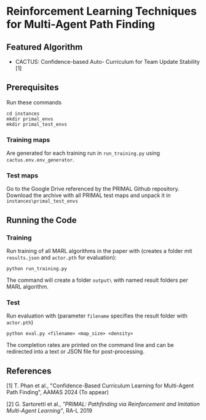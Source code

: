 # Reinforcement Learning Techniques for Multi-Agent Path Finding

## Featured Algorithm

- CACTUS: Confidence-based Auto- Curriculum for Team Update Stability [1]

## Prerequisites
Run these commands
```
cd instances
mkdir primal_envs
mkdir primal_test_envs
```
### Training maps
Are generated for each training run in `run_training.py` using `cactus.env.env_generator`.

### Test maps
Go to the Google Drive referenced by the PRIMAL Github repository. Download the archive with all PRIMAL test maps and unpack it in `instances\primal_test_envs`

## Running the Code

### Training

Run training of all MARL algorithms in the paper with (creates a folder mit `results.json` and `actor.pth` for evaluation):

```
python run_training.py
```

The command will create a folder `output\` with named result folders per MARL algorithm.

### Test

Run evaluation with (parameter `filename` specifies the result folder with `actor.pth`)
```
python eval.py <filename> <map_size> <density>
```

The completion rates are printed on the command line and can be redirected into a text or JSON file for post-processing.

## References

[1] T. Phan et al., "Confidence-Based Curriculum Learning for Multi-Agent Path Finding", AAMAS 2024 (To appear)

[2] G. Sartoretti et al., *"PRIMAL: Pathfinding via Reinforcement and Imitation Multi-Agent Learning"*, RA-L 2019
